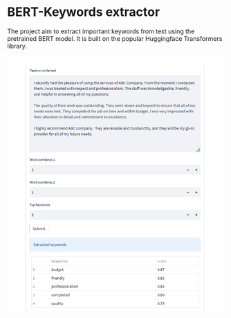 # BERT-Keywords extractor

The project aim to extract important keywords from text using the pretrained BERT model. It is built on the popular Huggingface Transformers library.

!['demo image'](https://github.com/chelvanai/Key_words_extract/blob/main/demo.png?raw=true)

